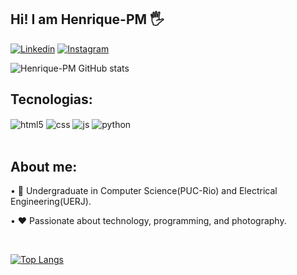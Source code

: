 ## Hi! I am Henrique-PM 🖐️

[![Linkedin](https://img.shields.io/badge/LinkedIn-0077B5?style=for-the-badge&logo=linkedin&logoColor=white)](https://www.linkedin.com/in/paulo-henrique-mon%C3%A7%C3%A3o?lipi=urn%3Ali%3Apage%3Ad_flagship3_profile_view_base_contact_details%3BPh8i3s5TS%2BGamZDMrQ6ljw%3D%3D)
[![Instagram](https://img.shields.io/badge/Instagram-E4405F?style=for-the-badge&logo=instagram&logoColor=white)](https://www.instagram.com/fotoshenrique.pm/)


![Henrique-PM GitHub stats](https://github-readme-stats.vercel.app/api?username=Henrique-PM&show_icons=true&theme=dracula&count_private=true)

## Tecnologias:

<div style="display: inline_block">
  <img align="center" alt="html5" src="https://img.shields.io/badge/HTML5-E34F26?style=for-the-badge&logo=html5&logoColor=white" />
  <img align="center" alt="css" src="https://img.shields.io/badge/CSS3-1572B6?style=for-the-badge&logo=css3&logoColor=white" />
  <img align="center" alt="js" src="https://img.shields.io/badge/JavaScript-F7DF1E?style=for-the-badge&logo=javascript&logoColor=black" />
  <img align="center" alt="python" src="https://img.shields.io/badge/Python-14354C?style=for-the-badge&logo=python&logoColor=white" />
</div><br/>

## About me:

• 💼 Undergraduate in Computer Science(PUC-Rio) and Electrical Engineering(UERJ).

• ❤️ Passionate about technology, programming, and photography.

<br/>


[![Top Langs](https://github-readme-stats.vercel.app/api/top-langs/?username=Henrique-PM&layout=compact)](https://github.com/Henrique-PM/github-readme-stats)

